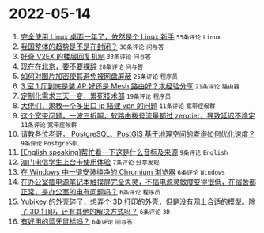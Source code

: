 # 2022-05-14

1. [完全使用 Linux 桌面一年了，依然是个 Linux 新手](https://www.v2ex.com/t/852740) `55条评论` `Linux`
1. [我国整体的趋势是不是在封闭？](https://www.v2ex.com/t/852760) `38条评论` `问与答`
1. [好奇 V2EX 的楼层回复机制](https://www.v2ex.com/t/852765) `33条评论` `问与答`
1. [现在在北京，要不要裸辞](https://www.v2ex.com/t/852744) `28条评论` `问与答`
1. [如何对图片加密使其避免被网盘屏蔽](https://www.v2ex.com/t/852752) `25条评论` `程序员`
1. [3 室 1 厅到底是装 AP 好还是 Mesh 路由好？求经验分享](https://www.v2ex.com/t/852785) `21条评论` `路由器`
1. [定制化需求三天一变，累死技术部](https://www.v2ex.com/t/852741) `19条评论` `程序员`
1. [大佬们，求教一个多出口 ip 搭建 vpn 的问题](https://www.v2ex.com/t/852756) `11条评论` `宽带症候群`
1. [这个宽带问题，一波三折啊，软路由拨号流量都过 zerotier，导致延迟不稳定](https://www.v2ex.com/t/852753) `11条评论` `宽带症候群`
1. [请教各位老哥， PostgreSQL、PostGIS 基于地理空间的查询如何优化速度？](https://www.v2ex.com/t/852771) `9条评论` `PostgreSQL`
1. [[English speaking]帮忙看一下这是什么音标及来源](https://www.v2ex.com/t/852751) `9条评论` `English`
1. [澳门电信学生上台卡使用体验](https://www.v2ex.com/t/852786) `7条评论` `分享发现`
1. [在 Windows 中一键安装纯净的 Chromium 浏览器](https://www.v2ex.com/t/852768) `6条评论` `Windows`
1. [在办公室插电源笔记本触摸屏完全失灵，不插电源灵敏度变得很低，在宿舍都正常，是办公室的电有问题吗？](https://www.v2ex.com/t/852754) `6条评论` `程序员`
1. [Yubikey 的外壳碎了，想弄个 3D 打印的外壳，但是没有网上合适的模型。除了 3D 打印，还有其他的解决方式吗？](https://www.v2ex.com/t/852749) `6条评论` `3D`
1. [有好用的蓝牙鼠标吗？](https://www.v2ex.com/t/852739) `6条评论` `问与答`
